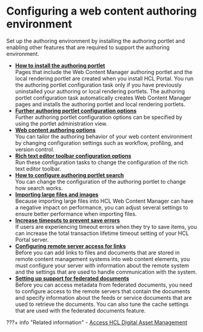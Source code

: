 # Configuring a web content authoring environment

Set up the authoring environment by installing the authoring portlet and enabling other features that are required to support the authoring environment.


-   **[How to install the authoring portlet](wcm_install_configtasks_authoringportlet.md)**  
Pages that include the Web Content Manager authoring portlet and the local rendering portlet are created when you install HCL Portal. You run the authoring portlet configuration task only if you have previously uninstalled your authoring or local rendering portlets. The authoring portlet configuration task automatically creates Web Content Manager pages and installs the authoring portlet and local rendering portlets.
-   **[Further authoring portlet configuration options](wcm_config_authoringportlet_manual.md)**  
Further authoring portlet configuration options can be specified by using the portlet administration view.
-   **[Web content authoring options](wcm_config_prop_authoring.md)**  
You can tailor the authoring behavior of your web content environment by changing configuration settings such as workflow, profiling, and version control.
-   **[Rich text editor toolbar configuration options](wcm_config_ephox_custom.md)**  
Run these configuration tasks to change the configuration of the rich text editor toolbar.
-   **[How to configure authoring portlet search](wcm_config_advanced_search.md)**  
You can change the configuration of the authoring portlet to change how search works.
-   **[Importing large files and images](wcm_config_importbuffer.md)**  
Because importing large files into HCL Web Content Manager can have a negative impact on performance, you can adjust several settings to ensure better performance when importing files.
-   **[Increase timeouts to prevent save errors](wcm_config_time-outs.md)**  
If users are experiencing timeout errors when they try to save items, you can increase the total transaction lifetime timeout setting of your HCL Portal server.
-   **[Configuring remote server access for links](wcm_config_ecm_whitelist.md)**  
Before you can add links to files and documents that are stored in remote content management systems into web content elements, you must configure your server with information about the remote system and the settings that are used to handle communication with the system.
-   **[Setting up support for federated documents](../cfg_webcontent_auth_env/fed_docs_setup/index.md)**  
Before you can access metadata from federated documents, you need to configure access to the remote servers that contain the documents and specify information about the feeds or service documents that are used to retrieve the documents. You can also tune the cache settings that are used with the federated documents feature.


???+ info "Related information"
    - [Access HCL Digital Asset Management](../../../digital_assets/usage/access_digital_asset_mgmt.md)


